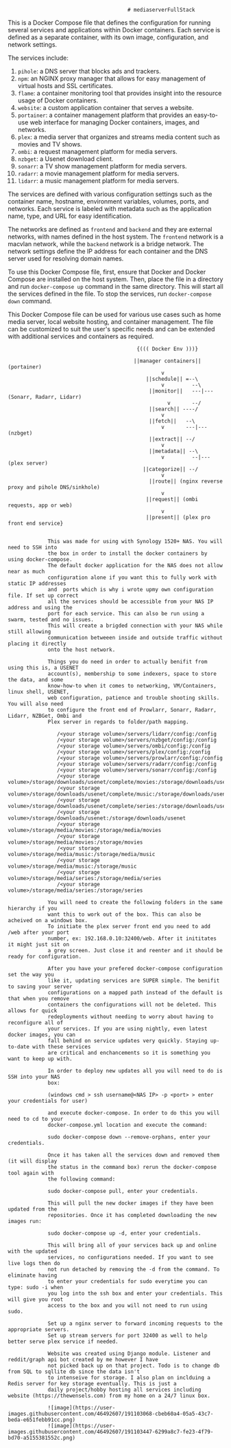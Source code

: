                                            # mediaserverFullStack

This is a Docker Compose file that defines the configuration for running several services and applications within Docker containers. Each service is defined as a separate container, with its own image, configuration, and network settings.

The services include:

1. `pihole`: a DNS server that blocks ads and trackers.
2. `npm`: an NGINX proxy manager that allows for easy management of virtual hosts and SSL certificates.
3. `flame`: a container monitoring tool that provides insight into the resource usage of Docker containers.
4. `website`: a custom application container that serves a website.
5. `portainer`: a container management platform that provides an easy-to-use web interface for managing Docker containers, images, and networks.
6. `plex`: a media server that organizes and streams media content such as movies and TV shows.
7. `ombi`: a request management platform for media servers.
8. `nzbget`: a Usenet download client.
9. `sonarr`: a TV show management platform for media servers.
10. `radarr`: a movie management platform for media servers.
11. `lidarr`: a music management platform for media servers.

The services are defined with various configuration settings such as the container name, hostname, environment variables, volumes, ports, and networks. Each service is labeled with metadata such as the application name, type, and URL for easy identification.

The networks are defined as `frontend` and `backend` and they are external networks, with names defined in the host system. The `frontend` network is a macvlan network, while the `backend` network is a bridge network. The network settings define the IP address for each container and the DNS server used for resolving domain names.

To use this Docker Compose file, first, ensure that Docker and Docker Compose are installed on the host system. Then, place the file in a directory and run `docker-compose up` command in the same directory. This will start all the services defined in the file. To stop the services, run `docker-compose down` command. 

This Docker Compose file can be used for various use cases such as home media server, local website hosting, and container management. The file can be customized to suit the user's specific needs and can be extended with additional services and containers as required.

                                              {((( Docker Env )))}
                                                
                                             ||manager containers|| (portainer)
                                                      v
                                                 ||schedule|| =--\
                                                      v         --\
                                                  ||monitor||   ---|--- (Sonarr, Radarr, Lidarr)
                                                        v       --/
                                                  ||search|| ----/
                                                      v
                                                  ||fetch||   --\
                                                      v       ---|--- (nzbget)
                                                  ||extract|| --/
                                                      v
                                                  ||metadata|| --\
                                                      v         --|--- (plex server)
                                                ||categorize|| --/
                                                      v
                                                  ||route|| (nginx reverse proxy and pihole DNS/sinkhole)
                                                      v
                                                 ||request|| (ombi requests, app or web)
                                                      v
                                                 ||present|| (plex pro front end service}
                                                  
 
                 This was made for using with Synology 1520+ NAS. You will need to SSH into 
                 the box in order to install the docker containers by using docker-compose. 
                 The default docker application for the NAS does not allow near as much 
                 configuration alone if you want this to fully work with static IP addresses 
                 and  ports which is why i wrote upmy own configuration file. If set up correct 
                 all the services should be accessible from your NAS IP address and using the 
                 port for each service. This can also be run using a swarm, tested and no issues. 
                 This will create a brigded connection with your NAS while still allowing 
                 communication betweeen inside and outside traffic without placing it directly 
                 onto the host network.
                 
                 Things you do need in order to actually benifit from using this is, a USENET 
                 account(s), membership to some indexers, space to store the data, and some 
                 know-how-to when it comes to networking, VM/Containers, linux shell, USENET, 
                 web configuration, patience and trouble shooting skills. You will also need 
                 to configure the front end of Prowlarr, Sonarr, Radarr, Lidarr, NZBGet, Ombi and 
                 Plex server in regards to folder/path mapping.
                 
                    /<your storage volume>/servers/lidarr/config:/config
                    /<your storage volume>/servers/nzbget/config:/config
                    /<your storage volume>/servers/ombi/config:/config
                    /<your storage volume>/servers/plex/config:/config
                    /<your storage volume>/servers/prowlarr/config:/config
                    /<your storage volume>/servers/radarr/config:/config
                    /<your storage volume>/servers/sonarr/config:/config
                    /<your storage volume>/storage/downloads/usenet/complete/movies:/storage/downloads/usenet/complete/movies
                    /<your storage volume>/storage/downloads/usenet/complete/music:/storage/downloads/usenet/complete/music
                    /<your storage volume>/storage/downloads/usenet/complete/series:/storage/downloads/usenet/complete/series
                    /<your storage volume>/storage/downloads/usenet:/storage/downloads/usenet
                    /<your storage volume>/storage/media/movies:/storage/media/movies
                    /<your storage volume>/storage/media/movies:/storage/movies
                    /<your storage volume>/storage/media/music:/storage/media/music
                    /<your storage volume>/storage/media/music:/storage/music
                    /<your storage volume>/storage/media/series:/storage/media/series
                    /<your storage volume>/storage/media/series:/storage/series
                 
                 You will need to create the following folders in the same hierarchy if you 
                 want this to work out of the box. This can also be acheived on a windows box. 
                 To initiate the plex server front end you need to add /web after your port 
                 number, ex: 192.168.0.10:32400/web. After it inititates it might just sit on 
                 a grey screen. Just close it and reenter and it should be ready for configuration.
                 
                 After you have your prefered docker-compose configuration set the way you 
                 like it, updating services are SUPER simple. The benifit to saving your server 
                 configurations on a mapped path instead of the default is that when you remove 
                 containers the configurations will not be deleted. This allows for quick 
                 redeployments without needing to worry about having to reconfigure all of 
                 your services. If you are using nightly, even latest docker images, you can 
                 fall behind on service updates very quickly. Staying up-to-date with these services 
                 are critical and enchancements so it is something you want to keep up with.
                 
                 In order to deploy new updates all you will need to do is SSH into your NAS 
                 box: 
                 
                 (windows cmd > ssh username@<NAS IP> -p <port> > enter your credentials for user)
                 
                 and execute docker-compose. In order to do this you will need to cd to your 
                 docker-compose.yml location and execute the command: 
                 
                 sudo docker-compose down --remove-orphans, enter your credentials. 
                 
                 Once it has taken all the services down and removed them (it will display 
                 the status in the command box) rerun the docker-compose tool again with 
                 the following command:
                 
                 sudo docker-compose pull, enter your credentials. 
                 
                 This will pull the new docker images if they have been updated from the 
                 repositories. Once it has completed downloading the new images run: 
                 
                 sudo docker-compose up -d, enter your credentials. 
                 
                 This will bring all of your services back up and online with the updated 
                 services, no configurations needed. If you want to see live logs then do 
                 not run detached by removing the -d from the command. To eliminate having 
                 to enter your credentials for sudo everytime you can type: sudo -i when 
                 you log into the ssh box and enter your credentials. This will give you root 
                 access to the box and you will not need to run using sudo.
                 
                 Set up a nginx server to forward incoming requests to the appropriate servers. 
                 Set up stream servers for port 32400 as well to help better serve plex service if needed.
                 
                 Website was created using Django module. Listener and reddit/graph api bot created by me however I have
                 not picked back up on that project. Todo is to change db from SQL to sqllite db since the data isn't
                 to intenseive for storage. I also plan on inclduing a Redis server for key storage eventually. This is just a
                 daily project/hobby hosting all services including website (https://thewensels.com) from my home on a 24/7 linux box.
                 
                 ![image](https://user-images.githubusercontent.com/46492607/191103068-cbeb60a4-05a5-43c7-beda-e651febb91cc.png)
                 ![image](https://user-images.githubusercontent.com/46492607/191103447-6299a8c7-fe23-4f79-bd70-a5155381552c.png)


